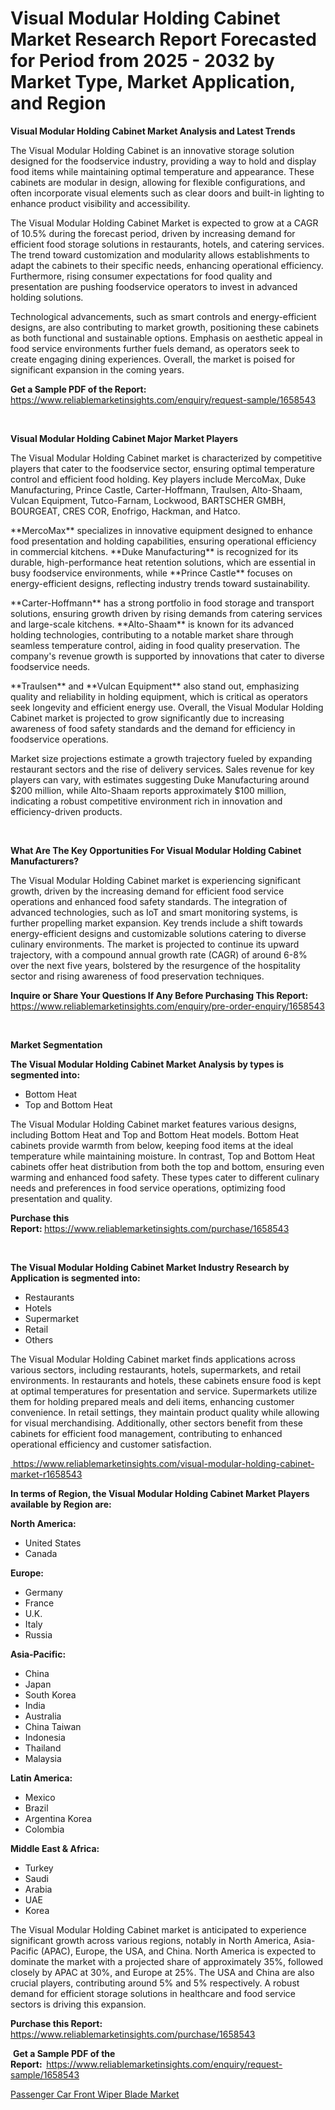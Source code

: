 <p><h1>Visual Modular Holding Cabinet Market Research Report Forecasted for Period from 2025 -  2032 by Market Type, Market Application, and Region</h1></p><p><strong>Visual Modular Holding Cabinet Market Analysis and Latest Trends</strong></p>
<p><p>The Visual Modular Holding Cabinet is an innovative storage solution designed for the foodservice industry, providing a way to hold and display food items while maintaining optimal temperature and appearance. These cabinets are modular in design, allowing for flexible configurations, and often incorporate visual elements such as clear doors and built-in lighting to enhance product visibility and accessibility.</p><p>The Visual Modular Holding Cabinet Market is expected to grow at a CAGR of 10.5% during the forecast period, driven by increasing demand for efficient food storage solutions in restaurants, hotels, and catering services. The trend toward customization and modularity allows establishments to adapt the cabinets to their specific needs, enhancing operational efficiency. Furthermore, rising consumer expectations for food quality and presentation are pushing foodservice operators to invest in advanced holding solutions. </p><p>Technological advancements, such as smart controls and energy-efficient designs, are also contributing to market growth, positioning these cabinets as both functional and sustainable options. Emphasis on aesthetic appeal in food service environments further fuels demand, as operators seek to create engaging dining experiences. Overall, the market is poised for significant expansion in the coming years.</p></p>
<p><strong>Get a Sample PDF of the Report:&nbsp;</strong> <a href="https://www.reliablemarketinsights.com/enquiry/request-sample/1658543?utm_campaign=3215&utm_medium=2&utm_source=Github&utm_content=ia&utm_term=23032025&utm_id=visual-modular-holding-cabinet">https://www.reliablemarketinsights.com/enquiry/request-sample/1658543</a></p>
<p>&nbsp;</p>
<p><strong>Visual Modular Holding Cabinet Major Market Players</strong></p>
<p><p>The Visual Modular Holding Cabinet market is characterized by competitive players that cater to the foodservice sector, ensuring optimal temperature control and efficient food holding. Key players include MercoMax, Duke Manufacturing, Prince Castle, Carter-Hoffmann, Traulsen, Alto-Shaam, Vulcan Equipment, Tutco-Farnam, Lockwood, BARTSCHER GMBH, BOURGEAT, CRES COR, Enofrigo, Hackman, and Hatco. </p><p>**MercoMax** specializes in innovative equipment designed to enhance food presentation and holding capabilities, ensuring operational efficiency in commercial kitchens. **Duke Manufacturing** is recognized for its durable, high-performance heat retention solutions, which are essential in busy foodservice environments, while **Prince Castle** focuses on energy-efficient designs, reflecting industry trends toward sustainability.</p><p>**Carter-Hoffmann** has a strong portfolio in food storage and transport solutions, ensuring growth driven by rising demands from catering services and large-scale kitchens. **Alto-Shaam** is known for its advanced holding technologies, contributing to a notable market share through seamless temperature control, aiding in food quality preservation. The company's revenue growth is supported by innovations that cater to diverse foodservice needs.</p><p>**Traulsen** and **Vulcan Equipment** also stand out, emphasizing quality and reliability in holding equipment, which is critical as operators seek longevity and efficient energy use. Overall, the Visual Modular Holding Cabinet market is projected to grow significantly due to increasing awareness of food safety standards and the demand for efficiency in foodservice operations. </p><p>Market size projections estimate a growth trajectory fueled by expanding restaurant sectors and the rise of delivery services. Sales revenue for key players can vary, with estimates suggesting Duke Manufacturing around $200 million, while Alto-Shaam reports approximately $100 million, indicating a robust competitive environment rich in innovation and efficiency-driven products.</p></p>
<p>&nbsp;</p>
<p><strong>What Are The Key Opportunities For Visual Modular Holding Cabinet Manufacturers?</strong></p>
<p><p>The Visual Modular Holding Cabinet market is experiencing significant growth, driven by the increasing demand for efficient food service operations and enhanced food safety standards. The integration of advanced technologies, such as IoT and smart monitoring systems, is further propelling market expansion. Key trends include a shift towards energy-efficient designs and customizable solutions catering to diverse culinary environments. The market is projected to continue its upward trajectory, with a compound annual growth rate (CAGR) of around 6-8% over the next five years, bolstered by the resurgence of the hospitality sector and rising awareness of food preservation techniques.</p></p>
<p><strong>Inquire or Share Your Questions If Any Before Purchasing This Report:</strong> <a href="https://www.reliablemarketinsights.com/enquiry/pre-order-enquiry/1658543?utm_campaign=3215&utm_medium=2&utm_source=Github&utm_content=ia&utm_term=23032025&utm_id=visual-modular-holding-cabinet">https://www.reliablemarketinsights.com/enquiry/pre-order-enquiry/1658543</a></p>
<p>&nbsp;</p>
<p><strong>Market Segmentation</strong></p>
<p><strong>The Visual Modular Holding Cabinet Market Analysis by types is segmented into:</strong></p>
<p><ul><li>Bottom Heat</li><li>Top and Bottom Heat</li></ul></p>
<p><p>The Visual Modular Holding Cabinet market features various designs, including Bottom Heat and Top and Bottom Heat models. Bottom Heat cabinets provide warmth from below, keeping food items at the ideal temperature while maintaining moisture. In contrast, Top and Bottom Heat cabinets offer heat distribution from both the top and bottom, ensuring even warming and enhanced food safety. These types cater to different culinary needs and preferences in food service operations, optimizing food presentation and quality.</p></p>
<p><strong>Purchase this Report:&nbsp;</strong><a href="https://www.reliablemarketinsights.com/purchase/1658543?utm_campaign=3215&utm_medium=2&utm_source=Github&utm_content=ia&utm_term=23032025&utm_id=visual-modular-holding-cabinet">https://www.reliablemarketinsights.com/purchase/1658543</a></p>
<p>&nbsp;</p>
<p><strong>The Visual Modular Holding Cabinet Market Industry Research by Application is segmented into:</strong></p>
<p><ul><li>Restaurants</li><li>Hotels</li><li>Supermarket</li><li>Retail</li><li>Others</li></ul></p>
<p><p>The Visual Modular Holding Cabinet market finds applications across various sectors, including restaurants, hotels, supermarkets, and retail environments. In restaurants and hotels, these cabinets ensure food is kept at optimal temperatures for presentation and service. Supermarkets utilize them for holding prepared meals and deli items, enhancing customer convenience. In retail settings, they maintain product quality while allowing for visual merchandising. Additionally, other sectors benefit from these cabinets for efficient food management, contributing to enhanced operational efficiency and customer satisfaction.</p></p>
<p><a href="https://www.reliablemarketinsights.com/visual-modular-holding-cabinet-market-r1658543?utm_campaign=3215&utm_medium=2&utm_source=Github&utm_content=ia&utm_term=23032025&utm_id=visual-modular-holding-cabinet">&nbsp;https://www.reliablemarketinsights.com/visual-modular-holding-cabinet-market-r1658543</a></p>
<p><strong>In terms of Region, the Visual Modular Holding Cabinet Market Players available by Region are:</strong></p>
<p>
    <p> <strong> North America: </strong>
        <ul>
            <li>United States</li>
            <li>Canada</li>
        </ul>
        </p> 
    <p> <strong> Europe: </strong>
        <ul>
            <li>Germany</li>
            <li>France</li>
            <li>U.K.</li>
            <li>Italy</li>
            <li>Russia</li>
        </ul>
        </p> 
    <p> <strong> Asia-Pacific: </strong>
        <ul>
            <li>China</li>
            <li>Japan</li>
            <li>South Korea</li>
            <li>India</li>
            <li>Australia</li>
            <li>China Taiwan</li>
            <li>Indonesia</li>
            <li>Thailand</li>
            <li>Malaysia</li>
        </ul>
        </p> 
    <p> <strong> Latin America: </strong>
        <ul>
            <li>Mexico</li>
            <li>Brazil</li>
            <li>Argentina Korea</li>
            <li>Colombia</li>
        </ul>
        </p> 
    <p> <strong> Middle East & Africa: </strong>
        <ul>
            <li>Turkey</li>
            <li>Saudi</li>
            <li>Arabia</li>
            <li>UAE</li>
            <li>Korea</li>
        </ul>
    </p>
    </p>
<p><p>The Visual Modular Holding Cabinet market is anticipated to experience significant growth across various regions, notably in North America, Asia-Pacific (APAC), Europe, the USA, and China. North America is expected to dominate the market with a projected share of approximately 35%, followed closely by APAC at 30%, and Europe at 25%. The USA and China are also crucial players, contributing around 5% and 5% respectively. A robust demand for efficient storage solutions in healthcare and food service sectors is driving this expansion.</p></p>
<p><strong>Purchase this Report: </strong><a href="https://www.reliablemarketinsights.com/purchase/1658543?utm_campaign=3215&utm_medium=2&utm_source=Github&utm_content=ia&utm_term=23032025&utm_id=visual-modular-holding-cabinet">https://www.reliablemarketinsights.com/purchase/1658543</a></p>
<p>&nbsp;<strong>Get a Sample PDF of the Report:&nbsp;&nbsp;</strong><a href="https://www.reliablemarketinsights.com/enquiry/request-sample/1658543?utm_campaign=3215&utm_medium=2&utm_source=Github&utm_content=ia&utm_term=23032025&utm_id=visual-modular-holding-cabinet">https://www.reliablemarketinsights.com/enquiry/request-sample/1658543</a></p>
<p><strong></strong></p>
<p><p><a href="https://github.com/lynlynyusay/Market-Research-Report-List-1/blob/main/passenger-car-front-wiper-blade-market.md?utm_campaign=3215&utm_medium=2&utm_source=Github&utm_content=ia&utm_term=23032025&utm_id=visual-modular-holding-cabinet">Passenger Car Front Wiper Blade Market</a></p></p>